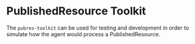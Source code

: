 # PublishedResource Toolkit

The `pubres-toolkit` can be used for testing and development in order to
simulate how the agent would process a PublishedResource.
